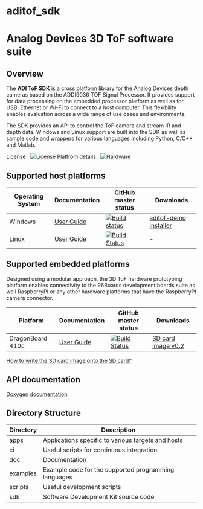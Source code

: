 # aditof_sdk
# Analog Devices 3D ToF software suite 

## Overview
The **ADI ToF SDK** is a cross platform library for the Analog Devices depth cameras based on the ADDI9036 TOF Signal Processor. It provides support for data processing on the embedded processor platform as well as for USB, Ethernet or Wi-Fi to connect to a host computer. This flexibility enables evaluation across a wide range of use cases and environments.

The SDK provides an API to control the ToF camera and stream IR and depth data. Windows and Linux support are built into the SDK as well as sample code and wrappers for various languages including Python, C/C++ and Matlab.

License : [![License](https://img.shields.io/badge/license-GPLv2-blue.svg)](https://github.com/analogdevicesinc/aditof_sdk/blob/master/LICENSE)
Platfrom details : [![Hardware](https://img.shields.io/badge/hardware-wiki-green.svg)](https://wiki.analog.com/resources/eval/user-guides/ad-96tof1-ebz)

## Supported host platforms
| Operating System | Documentation | GitHub master status | Downloads |
| --------- | ----------- | ----------- | ----------- |
| Windows | [User Guide](doc/windows/user_guide.md) | [![Build status](https://ci.appveyor.com/api/projects/status/46t36hmy77ejrf88/branch/master?svg=true)](https://ci.appveyor.com/project/analogdevicesinc/aditof-sdk/branch/master) | [aditof-demo installer](https://github.com/analogdevicesinc/aditof_sdk/releases/latest) |
| Linux | [User Guide](doc/linux/user_guide.md) | [![Build Status](https://travis-ci.org/analogdevicesinc/aditof_sdk.svg?branch=master)](https://travis-ci.org/analogdevicesinc/aditof_sdk) | - |

## Supported embedded platforms
Designed using a modular approach, the 3D ToF hardware prototyping platform enables connectivity to the 96Boards development boards suite as well RaspberryPI or any other hardware platforms that have the RaspberryPI camera connector. 

| Platform | Documentation | GitHub master status | Downloads |
| --------- | ----------- | ----------- | ----------- |
| DragonBoard 410c | [User Guide](doc/dragonboard410c/user_guide.md) | [![Build Status](https://travis-ci.org/analogdevicesinc/aditof_sdk.svg?branch=master)](https://travis-ci.org/analogdevicesinc/aditof_sdk) | [SD card image v0.2](http://swdownloads.analog.com/cse/aditof/aditof-v0.2-dragonboard410c-sdimage.tar.xz) |

[How to write the SD card image onto the SD card?](doc/sdcard_burn.md)

## API documentation
[Doxygen documentation](https://analogdevicesinc.github.io/aditof_sdk/)

## Directory Structure
| Directory | Description |
| --------- | ----------- |
| apps | Applications specific to various targets and hosts |
| ci | Useful scripts for continuous integration |
| doc | Documentation |
| examples | Example code for the supported programming languages |
| scripts | Useful development scripts |
| sdk | Software Development Kit source code |

